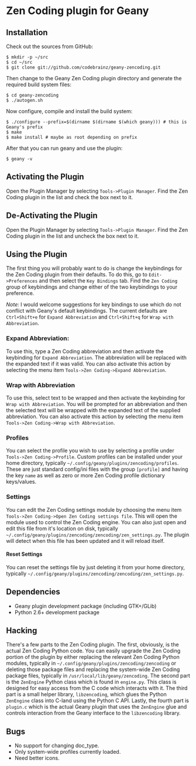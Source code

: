 Zen Coding plugin for Geany
===========================

Installation
------------

Check out the sources from GitHub:

	$ mkdir -p ~/src
	$ cd ~/src
	$ git clone git://github.com/codebrainz/geany-zencoding.git

Then change to the Geany Zen Coding plugin directory and generate the required
build system files:

	$ cd geany-zencoding
	$ ./autogen.sh

Now configure, compile and install the build system:

	$ ./configure --prefix=$(dirname $(dirname $(which geany))) # this is Geany's prefix
	$ make
	$ make install # maybe as root depending on prefix

After that you can run geany and use the plugin:

	$ geany -v

Activating the Plugin
---------------------

Open the Plugin Manager by selecting `Tools->Plugin Manager`.  Find the Zen
Coding plugin in the list and check the box next to it.

De-Activating the Plugin
------------------------

Open the Plugin Manager by selecting `Tools->Plugin Manager`.  Find the Zen
Coding plugin in the list and uncheck the box next to it.

Using the Plugin
----------------

The first thing you will probably want to do is change the keybindings for
the Zen Coding plugin from their defaults.  To do this, go to
`Edit->Preferences` and then select the `Key Bindings` tab.  Find the
`Zen Coding` group of keybindings and change either of the two keybindings to
your preference.

_Note:_ I would welcome suggestions for key bindings to use which do not
conflict with Geany's default keybindings.  The current defaults are
`Ctrl+Shift+e` for `Expand Abbreviation` and `Ctrl+Shift+q` for `Wrap with
Abbreviation`.

### Expand Abbreviation:

To use this, type a Zen Coding abbreviation and then activate the keybinding
for `Expand Abbreviation`.  The abbreviation will be replaced with the expanded
text if it was valid.  You can also activate this action by selecting the menu
item `Tools->Zen Coding->Expand Abbreviation`.

### Wrap with Abbreviation

To use this, select text to be wrapped and then activate the keybinding for
`Wrap with Abbreviation`.  You will be prompted for an abbreviation and then the
selected text will be wrapped with the expanded text of the supplied
abbreviation.  You can also activate this action by selecting the menu item
`Tools->Zen Coding->Wrap with Abbreviation`.

### Profiles

You can select the profile you wish to use by selecting a profile under
`Tools->Zen Coding->Profile`.  Custom profiles can be installed under your
home directory, typically `~/.config/geany/plugins/zencoding/profiles`.  These
are just standard config/ini files with the group `[profile]` and having the
key `name` as well as zero or more Zen Coding profile dictionary keys/values.

### Settings

You can edit the Zen Coding settings module by choosing the menu item
`Tools->Zen Coding->Open Zen Coding settings file`.  This will open the module
used to control the Zen Coding engine.  You can also just open and edit this
file from it's location on disk, typically
`~/.config/geany/plugins/zencoding/zencoding/zen_settings.py`.  The plugin
will detect when this file has been updated and it will reload itself.

#### Reset Settings

You can reset the settings file by just deleting it from your home directory,
typically `~/.config/geany/plugins/zencoding/zencoding/zen_settings.py`.

Dependencies
------------

* Geany plugin development package (including GTK+/GLib)
* Python 2.6+ development package

Hacking
-------

There's a few parts to the Zen Coding plugin.  The first, obviously, is the
actual Zen Coding Python code.  You can easily upgrade the Zen Coding portion
of the plugin by either replacing the relevant Zen Coding Python modules,
typically in `~/.config/geany/plugins/zencoding/zencoding` or deleting those
package files and replacing the system-wide Zen Coding package files, typically
in `/usr/local/lib/geany/zencoding`.  The second part is the `ZenEngine` Python
class which is found in `engine.py`.  This class is designed for easy access
from the C code which interacts with it.  The third part is a small helper
library, `libzencoding`, which glues the Python `ZenEngine` class into C-land
using the Python C API.  Lastly, the fourth part is `plugin.c` which is the
actual Geany plugin that uses the `ZenEngine` glue and controls interaction
from the Geany interface to the `libzencoding` library.

Bugs
----

* No support for changing doc_type.
* Only system-wide profiles currently loaded.
* Need better icons.
